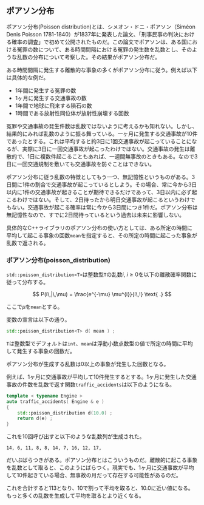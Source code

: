 ## ポアソン分布

ポアソン分布(Poisson distribution)とは、シメオン・ドニ・ポアソン（Siméon Denis Poisson 1781-1840）が1837年に発表した論文、「刑事民事の判決における確率の調査」で初めて公開されたものだ。この論文でポアソンは、ある国における冤罪の数について、ある時間間隔における冤罪の発生数を乱数とし、そのような乱数の分布について考察した。その結果がポアソン分布だ。

ある時間間隔に発生する離散的な事象の多くがポアソン分布に従う。例えば以下は具体的な例だ。


+ 1年間に発生する冤罪の数
+ 1ヶ月に発生する交通事故の数
+ 1年間で地球に飛来する隕石の数
+ 1時間である放射性同位体が放射性崩壊する回数


冤罪や交通事故の発生件数は乱数ではないように考えるかも知れない。しかし、結果的にみれば乱数のように振る舞っている。一ヶ月に発生する交通事故が10件であったとする。これは平均すると約3日に1回交通事故が起こっていることになるが、実際に3日に一回交通事故が起こったわけではない。交通事故の発生は離散的で、1日に複数件起こることもあれば、一週間無事故のときもある。なので3日に一回交通規制を敷いても交通事故を防ぐことはできない。

ポアソン分布に従う乱数の特徴としてもう一つ、無記憶性というものがある。3日間に1件の割合で交通事故が起こっているとしよう。その場合、常に今から3日以内に1件の交通事故が起きることが期待できるだけであって、3日以内に必ず起こるわけではない。そして、2日待ったから明日交通事故が起こるというわけでもない。交通事故が起こる確率は常に今から3日間につき1件だ。ポアソン分布は無記憶性なので、すでに2日間待っているという過去は未来に影響しない。

具体的なC++ライブラリのポアソン分布の使い方としては、ある所定の時間に平均して起こる事象の回数`mean`を指定すると、その所定の時間に起こった事象が乱数で返される。

### ポアソン分布(poisson_distribution<T>)


`std::poisson_distribution<T>`は整数型`T`の乱数$i$, $i \geq 0$を以下の離散確率関数に従って分布する。

$$
P(i\,|\,\mu) = \frac{e^{-\mu} \mu^{i}}{i\,!} \text{ .}
$$

ここで$\mu$を`mean`とする。

変数の宣言は以下の通り。

~~~c++
std::poisson_distribution<T> d( mean ) ;
~~~

`T`は整数型でデフォルトは`int`、`mean`は浮動小数点数型の値で所定の時間に平均して発生する事象の回数だ。

ポアソン分布が生成する乱数は0以上の事象が発生した回数となる。

例えば、1ヶ月に交通事故が平均して10件発生するとする。1ヶ月に発生した交通事故の件数を乱数で返す関数`traffic_accidents`は以下のようになる。

~~~cpp
template < typename Engine >
auto traffic_accidents( Engine & e )
{
    std::poisson_distribution d(10.0) ;
    return d(e) ;
}
~~~

これを10回呼び出すと以下のような乱数列が生成された。

~~~
14, 6, 11, 8, 8, 14, 7, 16, 12, 17, 
~~~

だいぶばらつきがある。ポアソン分布とはこういうものだ。離散的に起こる事象を乱数として取ると、このようにばらつく。現実でも、1ヶ月に交通事故が平均して10件起きている場合、無事故の月だって存在する可能性があるのだ。

これを合計すると113となり、10で割って平均を取ると、10.0に近い値になる。もっと多くの乱数を生成して平均を取るとより近くなる。


